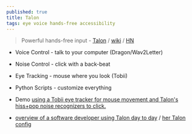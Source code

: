 ```yaml
---
published: true
title: Talon
tags: eye voice hands-free accessibility
---
```

> Powerful hands-free input - [Talon](https://talonvoice.com/) / [wiki](https://talon.wiki/getting_started/) / [HN](https://news.ycombinator.com/item?id=18793378)

- Voice Control - talk to your computer (Dragon/Wav2Letter)
- Noise Control - click with a back-beat
- Eye Tracking - mouse where you look (Tobii)
- Python Scripts - customize everything

- Demo [using a Tobii eye tracker for mouse movement and Talon's hiss+pop noise recognizers to click.](https://www.youtube.com/watch?v=i6_fdMtmv6c)
- [overview of a software developer using Talon day to day](https://www.deconstructconf.com/2019/emily-shea-voice-driven-development) / [her Talon config](https://github.com/2shea/talon_configs)